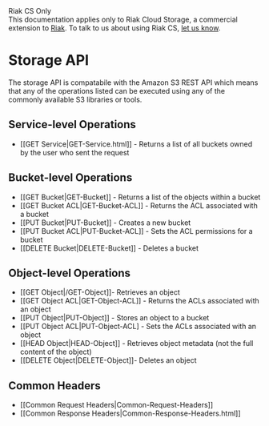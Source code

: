 <div class="info"><div class="title">Riak CS Only</div>This documentation applies only to Riak Cloud Storage, a commercial extension to <a href="http://wiki.basho.com/Riak.html">Riak</a>. To talk to us about using Riak CS, <a href="http://info.basho.com/Wiki_Contact_RiakCS.html" target="_blank">let us know</a>.</div>

# Storage API
The storage API is compatabile with the Amazon S3 REST API which means that any of the operations listed can be executed using any of the commonly available S3 libraries or tools.

## Service-level Operations

* [[GET Service|GET-Service.html]] - Returns a list of all buckets owned by the user who sent the request

## Bucket-level Operations

* [[GET Bucket|GET-Bucket]] - Returns a list of the objects within a bucket
* [[GET Bucket ACL|GET-Bucket-ACL]] - Returns the ACL associated with a bucket
* [[PUT Bucket|PUT-Bucket]] - Creates a new bucket
* [[PUT Bucket ACL|PUT-Bucket-ACL]] - Sets the ACL permissions for a bucket
* [[DELETE Bucket|DELETE-Bucket]] - Deletes a bucket

## Object-level Operations

* [[GET Object|/GET-Object]]- Retrieves an object
* [[GET Object ACL|GET-Object-ACL]] - Returns the ACLs associated with an object
* [[PUT Object|PUT-Object]] - Stores an object to a bucket
* [[PUT Object ACL|PUT-Object-ACL] - Sets the ACLs associated with an object
* [[HEAD Object|HEAD-Object]] - Retrieves object metadata (not the full content of the object)
* [[DELETE Object|DELETE-Object]]- Deletes an object

## Common Headers

* [[Common Request Headers|Common-Request-Headers]]
* [[Common Response Headers|Common-Response-Headers.html]]
